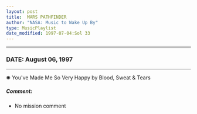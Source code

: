 ```yaml
---
layout: post
title:  MARS PATHFINDER
author: "NASA: Music to Wake Up By"
type: MusicPlaylist
date_modified: 1997-07-04:Sol 33
---
```


----
### DATE: August 06, 1997
----
✺ You've Made Me So Very Happy by Blood, Sweat & Tears

##### Comment:
* No mission comment
